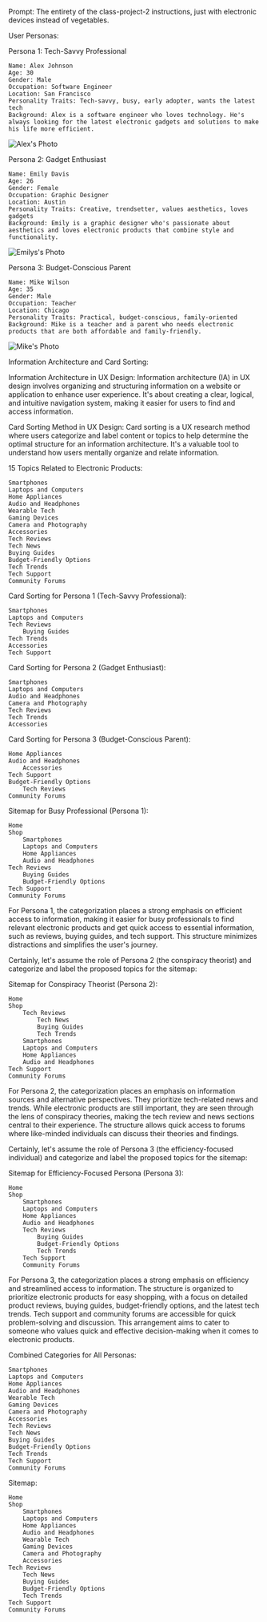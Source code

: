 Prompt: The entirety of the class-project-2 instructions, just with electronic devices instead of vegetables.

User Personas:

Persona 1: Tech-Savvy Professional

    Name: Alex Johnson
    Age: 30
    Gender: Male
    Occupation: Software Engineer
    Location: San Francisco
    Personality Traits: Tech-savvy, busy, early adopter, wants the latest tech
    Background: Alex is a software engineer who loves technology. He's always looking for the latest electronic gadgets and solutions to make his life more efficient.

![Alex's Photo](https://images.generated.photos/PUvnru-Q2TYBpuee23Fb3L2VcbOWxSGZxiRac2LLgDs/rs:fit:256:256/czM6Ly9pY29uczgu/Z3Bob3Rvcy1wcm9k/LnBob3Rvcy92M18w/NzEyNzc4LmpwZw.jpg)

Persona 2: Gadget Enthusiast

    Name: Emily Davis
    Age: 26
    Gender: Female
    Occupation: Graphic Designer
    Location: Austin
    Personality Traits: Creative, trendsetter, values aesthetics, loves gadgets
    Background: Emily is a graphic designer who's passionate about aesthetics and loves electronic products that combine style and functionality.

![Emilys's Photo](https://images.generated.photos/iJWwzFQba8nvM8vs68VQxwPrrndyuovVGMZdOHIiz7U/rs:fit:256:256/czM6Ly9pY29uczgu/Z3Bob3Rvcy1wcm9k/LnBob3Rvcy92M18w/NTEzNjEwLmpwZw.jpg)

Persona 3: Budget-Conscious Parent

    Name: Mike Wilson
    Age: 35
    Gender: Male
    Occupation: Teacher
    Location: Chicago
    Personality Traits: Practical, budget-conscious, family-oriented
    Background: Mike is a teacher and a parent who needs electronic products that are both affordable and family-friendly.

![Mike's Photo](https://images.generated.photos/6_Annk7Aj9tqTFP7twtg41NjeJU8oDr6RDqfZ0SrXf0/rs:fit:256:256/czM6Ly9pY29uczgu/Z3Bob3Rvcy1wcm9k/LnBob3Rvcy92M18w/NDk4OTg0LmpwZw.jpg)

Information Architecture and Card Sorting:

Information Architecture in UX Design: Information architecture (IA) in UX design involves organizing and structuring information on a website or application to enhance user experience. It's about creating a clear, logical, and intuitive navigation system, making it easier for users to find and access information.

Card Sorting Method in UX Design: Card sorting is a UX research method where users categorize and label content or topics to help determine the optimal structure for an information architecture. It's a valuable tool to understand how users mentally organize and relate information.

15 Topics Related to Electronic Products:

    Smartphones
    Laptops and Computers
    Home Appliances
    Audio and Headphones
    Wearable Tech
    Gaming Devices
    Camera and Photography
    Accessories
    Tech Reviews
    Tech News
    Buying Guides
    Budget-Friendly Options
    Tech Trends
    Tech Support
    Community Forums

Card Sorting for Persona 1 (Tech-Savvy Professional):

    Smartphones
    Laptops and Computers
    Tech Reviews
        Buying Guides
    Tech Trends
    Accessories
    Tech Support

Card Sorting for Persona 2 (Gadget Enthusiast):

    Smartphones
    Laptops and Computers
    Audio and Headphones
    Camera and Photography
    Tech Reviews
    Tech Trends
    Accessories

Card Sorting for Persona 3 (Budget-Conscious Parent):

    Home Appliances
    Audio and Headphones
        Accessories
    Tech Support
    Budget-Friendly Options
        Tech Reviews
    Community Forums

Sitemap for Busy Professional (Persona 1):

    Home
    Shop
        Smartphones
        Laptops and Computers
        Home Appliances
        Audio and Headphones
    Tech Reviews
        Buying Guides
        Budget-Friendly Options
    Tech Support
    Community Forums

For Persona 1, the categorization places a strong emphasis on efficient access to information, making it easier for busy professionals to find relevant electronic products and get quick access to essential information, such as reviews, buying guides, and tech support. This structure minimizes distractions and simplifies the user's journey.

Certainly, let's assume the role of Persona 2 (the conspiracy theorist) and categorize and label the proposed topics for the sitemap:

Sitemap for Conspiracy Theorist (Persona 2):

    Home
    Shop
        Tech Reviews
            Tech News
            Buying Guides
            Tech Trends
        Smartphones
        Laptops and Computers
        Home Appliances
        Audio and Headphones
    Tech Support
    Community Forums

For Persona 2, the categorization places an emphasis on information sources and alternative perspectives. They prioritize tech-related news and trends. While electronic products are still important, they are seen through the lens of conspiracy theories, making the tech review and news sections central to their experience. The structure allows quick access to forums where like-minded individuals can discuss their theories and findings.

Certainly, let's assume the role of Persona 3 (the efficiency-focused individual) and categorize and label the proposed topics for the sitemap:

Sitemap for Efficiency-Focused Persona (Persona 3):

    Home
    Shop
        Smartphones
        Laptops and Computers
        Home Appliances
        Audio and Headphones
        Tech Reviews
            Buying Guides
            Budget-Friendly Options
            Tech Trends
        Tech Support
        Community Forums

For Persona 3, the categorization places a strong emphasis on efficiency and streamlined access to information. The structure is organized to prioritize electronic products for easy shopping, with a focus on detailed product reviews, buying guides, budget-friendly options, and the latest tech trends. Tech support and community forums are accessible for quick problem-solving and discussion. This arrangement aims to cater to someone who values quick and effective decision-making when it comes to electronic products.

Combined Categories for All Personas:

    Smartphones
    Laptops and Computers
    Home Appliances
    Audio and Headphones
    Wearable Tech
    Gaming Devices
    Camera and Photography
    Accessories
    Tech Reviews
    Tech News
    Buying Guides
    Budget-Friendly Options
    Tech Trends
    Tech Support
    Community Forums

Sitemap:

    Home
    Shop
        Smartphones
        Laptops and Computers
        Home Appliances
        Audio and Headphones
        Wearable Tech
        Gaming Devices
        Camera and Photography
        Accessories
    Tech Reviews
        Tech News
        Buying Guides
        Budget-Friendly Options
        Tech Trends
    Tech Support
    Community Forums
